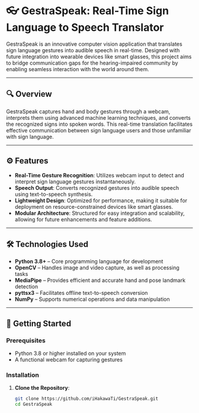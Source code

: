 # 👓 GestraSpeak: Real-Time Sign Language to Speech Translator

GestraSpeak is an innovative computer vision application that translates sign language gestures into audible speech in real-time. Designed with future integration into wearable devices like smart glasses, this project aims to bridge communication gaps for the hearing-impaired community by enabling seamless interaction with the world around them.

---

## 🔍 Overview

GestraSpeak captures hand and body gestures through a webcam, interprets them using advanced machine learning techniques, and converts the recognized signs into spoken words. This real-time translation facilitates effective communication between sign language users and those unfamiliar with sign language.

---

## ⚙️ Features

- **Real-Time Gesture Recognition**: Utilizes webcam input to detect and interpret sign language gestures instantaneously.
- **Speech Output**: Converts recognized gestures into audible speech using text-to-speech synthesis.
- **Lightweight Design**: Optimized for performance, making it suitable for deployment on resource-constrained devices like smart glasses.
- **Modular Architecture**: Structured for easy integration and scalability, allowing for future enhancements and feature additions.

---

## 🛠 Technologies Used

- **Python 3.8+** – Core programming language for development
- **OpenCV** – Handles image and video capture, as well as processing tasks
- **MediaPipe** – Provides efficient and accurate hand and pose landmark detection
- **pyttsx3** – Facilitates offline text-to-speech conversion
- **NumPy** – Supports numerical operations and data manipulation

---

## 🚀 Getting Started

### Prerequisites

- Python 3.8 or higher installed on your system
- A functional webcam for capturing gestures

### Installation

1. **Clone the Repository**:
   ```bash
   git clone https://github.com/iHakawaTi/GestraSpeak.git
   cd GestraSpeak
